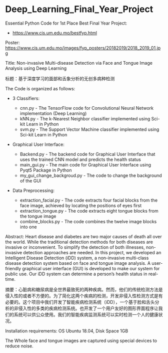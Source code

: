 # Deep_Learning_Final_Year_Project
Essential Python Code for 1st Place Best Final Year Project:
* https://www.cis.um.edu.mo/bestfyp.html

Poster: https://www.cis.um.edu.mo/images/fyp_posters/20182019/2018_2019_01.jpg

Title:
Non-invasive Multi-disease Detection via Face and Tongue Image Analysis using Deep Learning

标题：基于深度学习的面部和舌象分析的无创多病种检测


The Code is organized as follows:
* 3 Classifiers:
  * cnn.py - The TensorFlow code for Convolutional Neural Network implementation (Deep Learning)
  * kNN.py - The k-Nearest Neighbor classifier implemented using Sci-kit Learn in Python
  * svm.py - The Support Vector Machine classifier implemented using Sci-kit Learn in Python

* Graphical User Interface:
  * Backend.py - The backend code for Graphical User Interface that uses the trained CNN model and predicts the health status
  * main_gui.py - The main code for Graphical User Interface using Pyqt5 Package in Python
  * my_gui_change_backgroud.py - The code to change the background of the GUI

* Data Preprocessing:
  * extraction_facial.py - The code extracts four facial blocks from the face image, achieved by locating the positions of eyes first
  * extraction_tongue.py - The code extracts eight tongue blocks from the tongue image
  * combine_blocks.py - The code combines the twelve image blocks into one

Abstract:
Heart disease and diabetes are two major causes of death all over the world. While the traditional detection methods for both diseases are invasive or inconvenient. To simplify the detection of both illnesses, non-invasive detection approaches are needed. In this project, we developed an Intelligent Disease Detection (iDD) system, a non-invasive multi-class disease detection system based on face and tongue image analysis. A user-friendly graphical user interface (GUI) is developed to make our system for public use. Our iDD system can determine a person’s health status in real-time.

摘要：心脏病和糖尿病是全世界最致死的两种疾病。然而，他们的传统检测方法是侵入性的或者不方便的。为了简化这两个疾病的检测，开发非侵入性检测方式是有必要的。这个项目中我们开发了智能疾病检测系统（iDD），一个基于脸和舌头分析的非侵入性的多类的疾病检测系统。也开发了一个用户友好的图形界面程序让我们的系统可以供公众使用。我们的智能疾病监测系统可以实时检测一个人的健康状况。

Installation requirements: OS Ubuntu 18.04, Disk Space 1GB

The Whole face and tongue images are captured using special devices to reduce noise.
